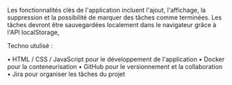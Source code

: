 
Les fonctionnalités clés de l'application incluent l'ajout, l'affichage, la suppression et la possibilité de marquer des tâches comme terminées.
Les tâches devront être sauvegardées localement dans le navigateur grâce à l'API localStorage,

Techno utulisé :

• HTML / CSS / JavaScript pour le développement de l'application
• Docker pour la conteneurisation
• GitHub pour le versionnement et la collaboration
• Jira pour organiser les tâches du projet
